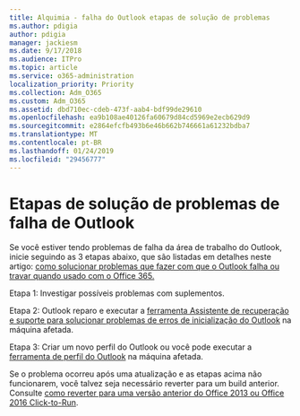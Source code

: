 ```yaml
---
title: Alquimia - falha do Outlook etapas de solução de problemas
ms.author: pdigia
author: pdigia
manager: jackiesm
ms.date: 9/17/2018
ms.audience: ITPro
ms.topic: article
ms.service: o365-administration
localization_priority: Priority
ms.collection: Adm_O365
ms.custom: Adm_O365
ms.assetid: dbd710ec-cdeb-473f-aab4-bdf99de29610
ms.openlocfilehash: ea9b108ae40126fa60679d84cd5969e2ecb629d9
ms.sourcegitcommit: e2864efcfb493b6e46b662b746661a61232bdba7
ms.translationtype: MT
ms.contentlocale: pt-BR
ms.lasthandoff: 01/24/2019
ms.locfileid: "29456777"
---
```

# <a name="outlook-crash-troubleshooting-steps"></a>Etapas de solução de problemas de falha de Outlook

Se você estiver tendo problemas de falha da área de trabalho do Outlook, inicie seguindo as 3 etapas abaixo, que são listadas em detalhes neste artigo: [como solucionar problemas que fazer com que o Outlook falha ou travar quando usado com o Office 365.](https://support.microsoft.com/en-us/help/2413813/how-to-troubleshoot-issues-that-cause-outlook-to-crash-or-hang-when-us)
  
Etapa 1: Investigar possíveis problemas com suplementos.
  
Etapa 2: Outlook reparo e executar a [ferramenta Assistente de recuperação e suporte para solucionar problemas de erros de inicialização do Outlook](https://aka.ms/SaRA-OutlookWontStart) na máquina afetada. 
  
Etapa 3: Criar um novo perfil do Outlook ou você pode executar a [ferramenta de perfil do Outlook](https://aka.ms/SaRA-OutlookSetupProfile) na máquina afetada. 
  
Se o problema ocorreu após uma atualização e as etapas acima não funcionarem, você talvez seja necessário reverter para um build anterior. Consulte [como reverter para uma versão anterior do Office 2013 ou Office 2016 Click-to-Run](https://support.microsoft.com/EN-US/help/2770432).
  

